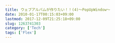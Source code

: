 ```yaml
---
title: ウェブアルバムが作りたい！！(4)〜PopUpWindow〜
date: 2010-01-17T00:15:03+09:00
lastmod: 2017-12-09T21:25:18+09:00
slug: 1263741303
category: ['Tech']
tags: ['Flex']
---
```

